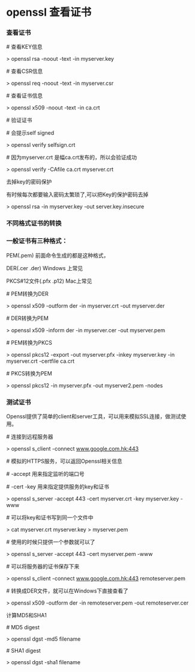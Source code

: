 # openssl 查看证书

### 查看证书

\# 查看KEY信息

\> openssl rsa -noout -text -in myserver.key

\# 查看CSR信息

\> openssl req -noout -text -in myserver.csr

\# 查看证书信息

\> openssl x509 -noout -text -in ca.crt

\# 验证证书

\# 会提示self signed

\> openssl verify selfsign.crt

\# 因为myserver.crt 是幅ca.crt发布的，所以会验证成功

\> openssl verify -CAfile ca.crt myserver.crt

去掉key的密码保护

有时候每次都要输入密码太繁琐了,可以把Key的保护密码去掉

\> openssl rsa -in myserver.key -out server.key.insecure

  

### 不同格式证书的转换

### 一般证书有三种格式：

PEM(.pem) 前面命令生成的都是这种格式，

DER(.cer .der) Windows 上常见

PKCS#12文件(.pfx .p12) Mac上常见

\# PEM转换为DER

\> openssl x509 -outform der -in myserver.crt -out myserver.der

\# DER转换为PEM

\> openssl x509 -inform der -in myserver.cer -out myserver.pem

\# PEM转换为PKCS

\> openssl pkcs12 -export -out myserver.pfx -inkey myserver.key -in myserver.crt -certfile ca.crt

\# PKCS转换为PEM

\> openssl pkcs12 -in myserver.pfx -out myserver2.pem -nodes

  

### 测试证书

Openssl提供了简单的client和server工具，可以用来模拟SSL连接，做测试使用。

\# 连接到远程服务器

\> openssl s\_client -connect www.google.com.hk:443

\# 模拟的HTTPS服务，可以返回Openssl相关信息

\# -accept 用来指定监听的端口号

\# -cert -key 用来指定提供服务的key和证书

\> openssl s\_server -accept 443 -cert myserver.crt -key myserver.key -www

\# 可以将key和证书写到同一个文件中

\> cat myserver.crt myserver.key > myserver.pem

\# 使用的时候只提供一个参数就可以了

\> openssl s\_server -accept 443 -cert myserver.pem -www

\# 可以将服务器的证书保存下来

\> openssl s\_client -connect www.google.com.hk:443 remoteserver.pem

\# 转换成DER文件，就可以在Windows下直接查看了

\> openssl x509 -outform der -in remoteserver.pem -out remoteserver.cer

计算MD5和SHA1

\# MD5 digest

\> openssl dgst -md5 filename

\# SHA1 digest

\> openssl dgst -sha1 filename